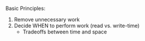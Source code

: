 Basic Principles:
1. Remove unnecessary work
2. Decide WHEN to perform work (read vs. write-time)
    - Tradeoffs between time and space

